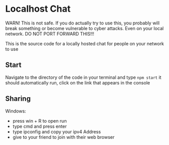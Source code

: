 # Localhost Chat

WARN! This is not safe. If you do actually try to use this, you probably will break something or become vulnerable to cyber attacks. Even on your local network. DO NOT PORT FORWARD THIS!!!

This is the source code for a locally hosted chat for people on your network to use

## Start

Navigate to the directory of the code in your terminal and type `npm start`
it should automatically run, click on the link that appears in the console

## Sharing

Windows:
- press win + R to open run
- type cmd and press enter
- type ipconfig and copy your ipv4 Address
- give to your friend to join with their web browser
